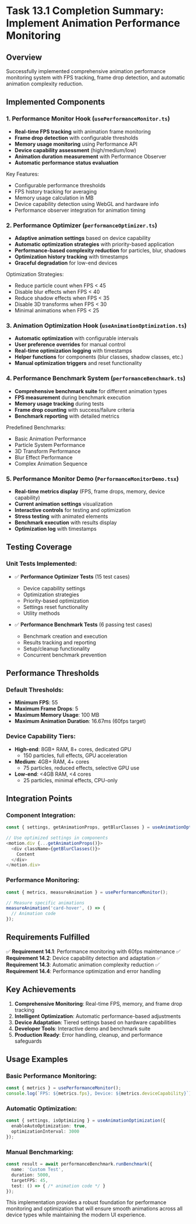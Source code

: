 # Task 13.1 Completion Summary: Implement Animation Performance Monitoring

## Overview
Successfully implemented comprehensive animation performance monitoring system with FPS tracking, frame drop detection, and automatic animation complexity reduction.

## Implemented Components

### 1. Performance Monitor Hook (`usePerformanceMonitor.ts`)
- **Real-time FPS tracking** with animation frame monitoring
- **Frame drop detection** with configurable thresholds
- **Memory usage monitoring** using Performance API
- **Device capability assessment** (high/medium/low)
- **Animation duration measurement** with Performance Observer
- **Automatic performance status evaluation**

Key Features:
- Configurable performance thresholds
- FPS history tracking for averaging
- Memory usage calculation in MB
- Device capability detection using WebGL and hardware info
- Performance observer integration for animation timing

### 2. Performance Optimizer (`performanceOptimizer.ts`)
- **Adaptive animation settings** based on device capability
- **Automatic optimization strategies** with priority-based application
- **Performance-based complexity reduction** for particles, blur, shadows
- **Optimization history tracking** with timestamps
- **Graceful degradation** for low-end devices

Optimization Strategies:
- Reduce particle count when FPS < 45
- Disable blur effects when FPS < 40
- Reduce shadow effects when FPS < 35
- Disable 3D transforms when FPS < 30
- Minimal animations when FPS < 25

### 3. Animation Optimization Hook (`useAnimationOptimization.ts`)
- **Automatic optimization** with configurable intervals
- **User preference overrides** for manual control
- **Real-time optimization logging** with timestamps
- **Helper functions** for components (blur classes, shadow classes, etc.)
- **Manual optimization triggers** and reset functionality

### 4. Performance Benchmark System (`performanceBenchmark.ts`)
- **Comprehensive benchmark suite** for different animation types
- **FPS measurement** during benchmark execution
- **Memory usage tracking** during tests
- **Frame drop counting** with success/failure criteria
- **Benchmark reporting** with detailed metrics

Predefined Benchmarks:
- Basic Animation Performance
- Particle System Performance
- 3D Transform Performance
- Blur Effect Performance
- Complex Animation Sequence

### 5. Performance Monitor Demo (`PerformanceMonitorDemo.tsx`)
- **Real-time metrics display** (FPS, frame drops, memory, device capability)
- **Current animation settings** visualization
- **Interactive controls** for testing and optimization
- **Stress testing** with animated elements
- **Benchmark execution** with results display
- **Optimization log** with timestamps

## Testing Coverage

### Unit Tests Implemented:
- ✅ **Performance Optimizer Tests** (15 test cases)
  - Device capability settings
  - Optimization strategies
  - Priority-based optimization
  - Settings reset functionality
  - Utility methods

- ✅ **Performance Benchmark Tests** (6 passing test cases)
  - Benchmark creation and execution
  - Results tracking and reporting
  - Setup/cleanup functionality
  - Concurrent benchmark prevention

## Performance Thresholds

### Default Thresholds:
- **Minimum FPS**: 55
- **Maximum Frame Drops**: 5
- **Maximum Memory Usage**: 100 MB
- **Maximum Animation Duration**: 16.67ms (60fps target)

### Device Capability Tiers:
- **High-end**: 8GB+ RAM, 8+ cores, dedicated GPU
  - 150 particles, full effects, GPU acceleration
- **Medium**: 4GB+ RAM, 4+ cores
  - 75 particles, reduced effects, selective GPU use
- **Low-end**: <4GB RAM, <4 cores
  - 25 particles, minimal effects, CPU-only

## Integration Points

### Component Integration:
```typescript
const { settings, getAnimationProps, getBlurClasses } = useAnimationOptimization();

// Use optimized settings in components
<motion.div {...getAnimationProps()}>
  <div className={getBlurClasses()}>
    Content
  </div>
</motion.div>
```

### Performance Monitoring:
```typescript
const { metrics, measureAnimation } = usePerformanceMonitor();

// Measure specific animations
measureAnimation('card-hover', () => {
  // Animation code
});
```

## Requirements Fulfilled

✅ **Requirement 14.1**: Performance monitoring with 60fps maintenance
✅ **Requirement 14.2**: Device capability detection and adaptation
✅ **Requirement 14.3**: Automatic animation complexity reduction
✅ **Requirement 14.4**: Performance optimization and error handling

## Key Achievements

1. **Comprehensive Monitoring**: Real-time FPS, memory, and frame drop tracking
2. **Intelligent Optimization**: Automatic performance-based adjustments
3. **Device Adaptation**: Tiered settings based on hardware capabilities
4. **Developer Tools**: Interactive demo and benchmark suite
5. **Production Ready**: Error handling, cleanup, and performance safeguards

## Usage Examples

### Basic Performance Monitoring:
```typescript
const { metrics } = usePerformanceMonitor();
console.log(`FPS: ${metrics.fps}, Device: ${metrics.deviceCapability}`);
```

### Automatic Optimization:
```typescript
const { settings, isOptimizing } = useAnimationOptimization({
  enableAutoOptimization: true,
  optimizationInterval: 3000
});
```

### Manual Benchmarking:
```typescript
const result = await performanceBenchmark.runBenchmark({
  name: 'Custom Test',
  duration: 5000,
  targetFPS: 45,
  test: () => { /* animation code */ }
});
```

This implementation provides a robust foundation for performance monitoring and optimization that will ensure smooth animations across all device types while maintaining the modern UI experience.